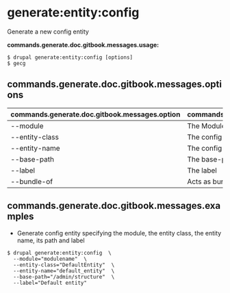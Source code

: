 # generate:entity:config
Generate a new config entity

**commands.generate.doc.gitbook.messages.usage:**
```
$ drupal generate:entity:config [options]
$ gecg  
```

## commands.generate.doc.gitbook.messages.options
commands.generate.doc.gitbook.messages.option | commands.generate.doc.gitbook.messages.details
-------|-------------
--module | The Module name.
--entity-class | The config entity class
--entity-name | The config entity name
--base-path | The base-path for the config entity routes
--label | The label
--bundle-of | Acts as bundle for content entities

## commands.generate.doc.gitbook.messages.examples
* Generate config entity specifying the module, the entity class, the entity name, its path and label
```
$ drupal generate:entity:config  \
  --module="modulename"  \
  --entity-class="DefaultEntity"  \
  --entity-name="default_entity"  \
  --base-path="/admin/structure"  \
  --label="Default entity"
```
